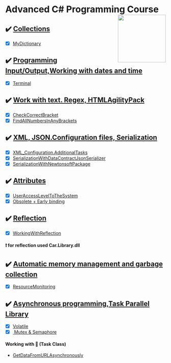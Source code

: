 # Advanced C# Programming Course  <img src="https://www.onlinebooksreview.com/uploads/blog_images/2018/01/27_c-sharp-logo-filled.png" align="right" width="150px" height="150px" /> 

## :heavy_check_mark: [Collections](https://github.com/suren-vanyan/ADVANCED_OOP/tree/master/OOP.Advanced.Collection)
- [x] [MyDictionary](https://github.com/suren-vanyan/ADVANCED_OOP/tree/master/OOP.Advanced.Collection/OOP.Advanced.Collection.MyDictionary)
## :heavy_check_mark: [Programming Input/Output,Working with dates and time](https://github.com/suren-vanyan/ADVANCED_OOP/tree/master/OOP.Advance.System.IO/Terminal) 
- [x] [Terminal](https://github.com/suren-vanyan/ADVANCED_OOP/tree/master/OOP.Advance.System.IO/Terminal/Terminal) 
## :heavy_check_mark: [Work with text. Regex, HTMLAgilityPack](https://github.com/suren-vanyan/ADVANCED_OOP/tree/master/OOP.Advance.Regex) 
- [x] [CheckCorrectBracket](https://github.com/suren-vanyan/ADVANCED_OOP/blob/master/OOP.Advance.Regex/Regex.CheckCorrectBracket/OOP.Advance.Regex.CheckCorrectBracket/Program.cs) 
- [x]  [FindAllNumbersInAnyBrackets	](https://github.com/suren-vanyan/ADVANCED_OOP/blob/master/OOP.Advance.Regex/Regex.FindAllNumbersInAnyBrackets/Regex.FindAllNumbersInAnyBrackets/Program.cs) 
## :heavy_check_mark: [XML, JSON.Configuration files, Serialization](https://github.com/suren-vanyan/ADVANCED_OOP/tree/master/OOP.Advance.XML/XML_Configuration.AdditionalTasks) 
- [x]  [XML_Configuration.AdditionalTasks	](https://github.com/suren-vanyan/ADVANCED_OOP/blob/master/OOP.Advance.XML/XML_Configuration.AdditionalTasks/XML_Configuration.AdditionalTasks/Program.cs)
- [x]  [SerializationWithDataContractJsonSerializer](https://github.com/suren-vanyan/ADVANCED_OOP/tree/master/OOP.Advance.Serialization/SerializationWithDataContractJsonSerializer/JSONSerialization)
- [x]  [SerializationWithNewtonsoftPackage](https://github.com/suren-vanyan/ADVANCED_OOP/tree/master/OOP.Advance.Serialization/SerializationWithNewtonsoftPackage/SerializationWithNewtonsoftPackage)
## :heavy_check_mark: [Attributes](https://github.com/suren-vanyan/ADVANCED_OOP/tree/master/OOP.Advance.Attributes) 
- [x]  [UserAccessLevelToTheSystem](https://github.com/suren-vanyan/ADVANCED_OOP/blob/master/OOP.Advance.Attributes/UserAccessLevelToTheSystem/UserAccessLevelToTheSystem/Program.cs)
- [x]  [Obsolete + Early binding](https://github.com/suren-vanyan/ADVANCED_OOP/tree/master/OOP.Advance.Attributes/Obsolete/Obsolete)
## :heavy_check_mark: [Reflection](https://github.com/suren-vanyan/ADVANCED_OOP/tree/master/OOP.Advance.Reflection/WorkingWithReflection) 
- [x]  [WorkingWithReflection](https://github.com/suren-vanyan/ADVANCED_OOP/blob/master/OOP.Advance.Reflection/WorkingWithReflection/WorkingWithReflection/Program.cs)
#### :exclamation: for reflection used Car.Library.dll
## :heavy_check_mark: [Automatic memory management and garbage collection](https://github.com/suren-vanyan/ADVANCED_OOP/tree/master/OOP.Advance.GC/ResourceMonitoring) 
- [x]  [ResourceMonitoring](https://github.com/suren-vanyan/ADVANCED_OOP/blob/master/OOP.Advance.GC/ResourceMonitoring/ResourceMonitoring/Program.cs)

## :heavy_check_mark: [Asynchronous programming,Task Parallel Library](https://github.com/suren-vanyan/ADVANCED_OOP/tree/master/OOP.Advance.ThreadSynchronization/VolatileExample) 
- [x]  [Volatile](https://github.com/suren-vanyan/ADVANCED_OOP/blob/master/OOP.Advance.ThreadSynchronization/VolatileExample/VolatileExample/Program.cs)
- [x]  [ Mutex & Semaphore](https://github.com/suren-vanyan/ADVANCED_OOP/blob/master/OOP.Advance.ThreadSynchronization/WorkingWithMutex/WorkingWithMutex/Program.cs)
####  Working with :small_blue_diamond: (Task<TResult> Class)
- [GetDataFromURLAsynchronously](https://github.com/suren-vanyan/ADVANCED_OOP/blob/master/OOP.Advance.TPL/GetDataFromURLAsynchronously/GetDataFromURLAsynchronously/Program.cs)
